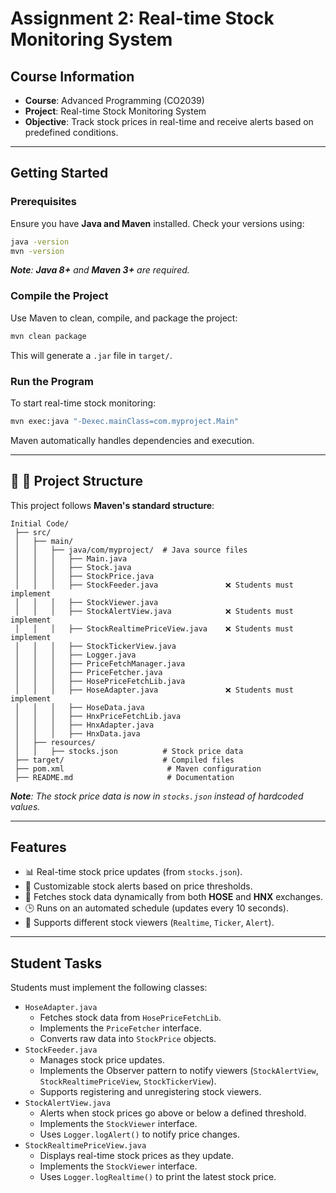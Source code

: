 # Assignment 2: Real-time Stock Monitoring System

## Course Information

-   **Course**: Advanced Programming (CO2039)
-   **Project**: Real-time Stock Monitoring System
-   **Objective**: Track stock prices in real-time and receive alerts based on predefined conditions.
 
---

## Getting Started

### Prerequisites

Ensure you have **Java and Maven** installed. Check your versions using:

```sh
java -version
mvn -version
```

<i>**Note**: **Java 8+** and **Maven 3+** are required.</i>

### Compile the Project

Use Maven to clean, compile, and package the project:

```sh
mvn clean package
```

This will generate a `.jar` file in `target/`.

### Run the Program

To start real-time stock monitoring:

```sh
mvn exec:java "-Dexec.mainClass=com.myproject.Main"
```

Maven automatically handles dependencies and execution.

---

## **📌 📂 Project Structure**

This project follows **Maven's standard structure**:

```
Initial Code/
 ├── src/
 │   ├── main/
 │   │   ├── java/com/myproject/  # Java source files
 │   │   │   ├── Main.java
 │   │   │   ├── Stock.java
 │   │   │   ├── StockPrice.java
 │   │   │   ├── StockFeeder.java               ❌ Students must implement
 │   │   │   ├── StockViewer.java
 │   │   │   ├── StockAlertView.java            ❌ Students must implement
 │   │   │   ├── StockRealtimePriceView.java    ❌ Students must implement
 │   │   │   ├── StockTickerView.java
 │   │   │   ├── Logger.java
 │   │   │   ├── PriceFetchManager.java
 │   │   │   ├── PriceFetcher.java
 │   │   │   ├── HosePriceFetchLib.java
 │   │   │   ├── HoseAdapter.java               ❌ Students must implement
 │   │   │   ├── HoseData.java
 │   │   │   ├── HnxPriceFetchLib.java
 │   │   │   ├── HnxAdapter.java
 │   │   │   ├── HnxData.java
 │   ├── resources/
 │   │   ├── stocks.json          # Stock price data
 ├── target/                      # Compiled files
 ├── pom.xml                       # Maven configuration
 ├── README.md                     # Documentation
```

<i>**Note**: The stock price data is now in `stocks.json` instead of hardcoded values.</i>

---

## Features

-   📊 Real-time stock price updates (from `stocks.json`).
-   🔔 Customizable stock alerts based on price thresholds.
-   📡 Fetches stock data dynamically from both **HOSE** and **HNX** exchanges.
-   🕒 Runs on an automated schedule (updates every 10 seconds).
-   🔄 Supports different stock viewers (`Realtime`, `Ticker`, `Alert`).

---

## Student Tasks

Students must implement the following classes:

-   `HoseAdapter.java`
    -   Fetches stock data from `HosePriceFetchLib`.
    -   Implements the `PriceFetcher` interface.
    -   Converts raw data into `StockPrice` objects.
-   `StockFeeder.java`
    -   Manages stock price updates.
    -   Implements the Observer pattern to notify viewers (`StockAlertView`, `StockRealtimePriceView`, `StockTickerView`).
    -   Supports registering and unregistering stock viewers.
-   `StockAlertView.java`
    -   Alerts when stock prices go above or below a defined threshold.
    -   Implements the `StockViewer` interface.
    -   Uses `Logger.logAlert()` to notify price changes.
-   `StockRealtimePriceView.java`
    -   Displays real-time stock prices as they update.
    -   Implements the `StockViewer` interface.
    -   Uses `Logger.logRealtime()` to print the latest stock price.

